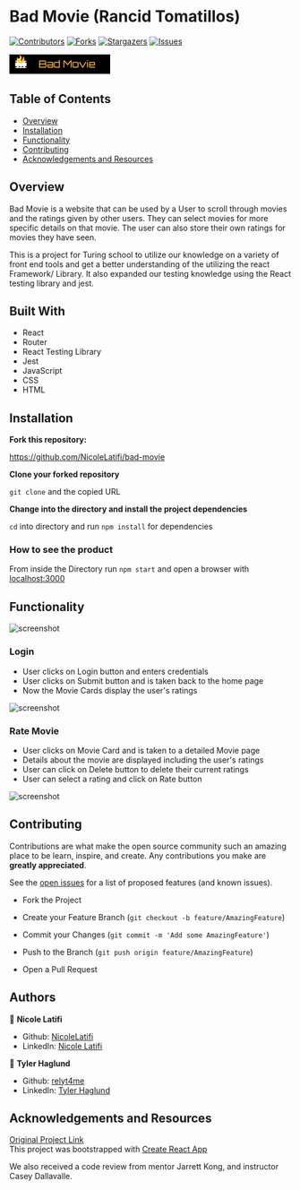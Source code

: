 # Bad Movie (Rancid Tomatillos)

[![Contributors][contributors-shield]][contributors-url]
[![Forks][forks-shield]][forks-url]
[![Stargazers][stars-shield]][stars-url]
[![Issues][issues-shield]][issues-url]


![logo](/src/badlogo.png)

## Table of Contents

- [Overview](#overview)
- [Installation](#installation)
- [Functionality](#functionality)
- [Contributing](#contributing)
- [Acknowledgements and Resources](#acknowledgements-and-resources)

## Overview
Bad Movie is a website that can be used by a User to scroll through movies and the ratings given by other users. They can select movies for more specific details on that movie. The user can also store their own ratings for movies they have seen.

This is a project for Turing school to utilize our knowledge on a variety of front end tools and get a better understanding of the utilizing the react Framework/ Library. It also expanded our testing knowledge using the React testing library and jest.

## Built With

- React
- Router
- React Testing Library
- Jest
- JavaScript
- CSS
- HTML

## Installation

**Fork this repository:**

https://github.com/NicoleLatifi/bad-movie

**Clone your forked repository**

`git clone` and the copied URL

**Change into the directory and install the project dependencies**

`cd` into directory and run `npm install` for dependencies

### How to see the product

From inside the Directory run `npm start` and open a browser with [localhost:3000](http://localhost:3000/)

## Functionality

![screenshot](images/image.png)

### Login
- User clicks on Login button and enters credentials
- User clicks on Submit button and is taken back to the home page
- Now the Movie Cards display the user's ratings   

![screenshot](/src/user-login.gif)

### Rate Movie
- User clicks on Movie Card and is taken to a detailed Movie page
- Details about the movie are displayed including the user's ratings
- User can click on Delete button to delete their current ratings
- User can select a rating and click on Rate button   

![screenshot](/src/rate-movie.gif)

## Contributing

Contributions are what make the open source community such an amazing place to be learn, inspire, and create. Any contributions you make are **greatly appreciated**.  

See the [open issues](https://github.com/NicoleLatifi/bad-movie/issues) for a list of proposed features (and known issues).

- Fork the Project

- Create your Feature Branch (`git checkout -b feature/AmazingFeature`)

- Commit your Changes (`git commit -m 'Add some AmazingFeature'`)

- Push to the Branch (`git push origin feature/AmazingFeature`)

- Open a Pull Request

## Authors

👤 **Nicole Latifi**
- Github: [NicoleLatifi](https://github.com/NicoleLatifi)
- LinkedIn: [Nicole Latifi](https://www.linkedin.com/in/nicole-latifi/)

👤 **Tyler Haglund**
- Github: [relyt4me](https://github.com/relyt4me)
- LinkedIn: [Tyler Haglund](https://www.linkedin.com/in/tyler-haglund/)


## Acknowledgements and Resources

[Original Project Link](https://frontend.turing.io/projects/module-3/rancid-tomatillos-v2.html)   
This project was bootstrapped with [Create React App](https://github.com/facebook/create-react-app)

We also received a code review from mentor Jarrett Kong, and instructor Casey Dallavalle.

[contributors-shield]: https://img.shields.io/github/contributors/NicoleLatifi/bad-movie.svg?style=flat-square
[contributors-url]: https://github.com/NicoleLatifi/bad-movie/graphs/contributors
[forks-shield]: https://img.shields.io/github/forks/NicoleLatifi/bad-movie.svg?style=flat-square
[forks-url]: https://github.com/NicoleLatifi/bad-movie/network/members
[stars-shield]: https://img.shields.io/github/stars/NicoleLatifi/bad-movie.svg?style=flat-square
[stars-url]: https://github.com/NicoleLatifi/bad-movie/stargazers
[issues-shield]: https://img.shields.io/github/issues/NicoleLatifi/bad-movie.svg?style=flat-square
[issues-url]: https://github.com/NicoleLatifi/bad-movie/issues
